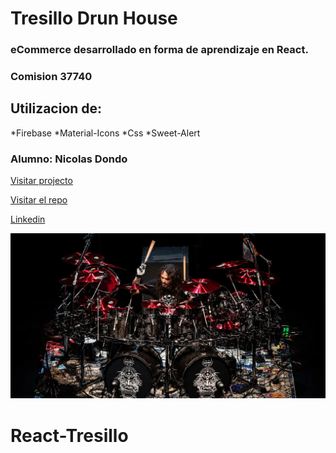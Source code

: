 # Tresillo Drun House
### eCommerce desarrollado en forma de aprendizaje en React. 
### Comision 37740
## Utilizacion de:
*Firebase
*Material-Icons
*Css
*Sweet-Alert
### Alumno: Nicolas Dondo

[Visitar projecto](https://react-tresillo-li91ipu6j-nighthunter04.vercel.app/)

[Visitar el repo](https://github.com/NightHunter04)

[Linkedin](https://www.linkedin.com/in/nicolas-dondo/)

![imagen-de-fondo](./src/assets/DSC_2969-EDIT.webp)
# React-Tresillo
